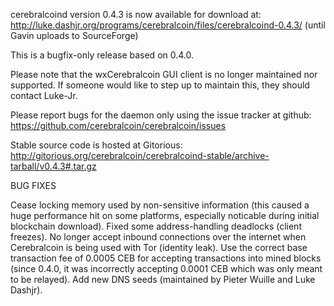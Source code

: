 cerebralcoind version 0.4.3 is now available for download at:
http://luke.dashjr.org/programs/cerebralcoin/files/cerebralcoind-0.4.3/ (until Gavin uploads to SourceForge)

This is a bugfix-only release based on 0.4.0.

Please note that the wxCerebralcoin GUI client is no longer maintained nor supported. If someone would like to step up to maintain this, they should contact Luke-Jr.

Please report bugs for the daemon only using the issue tracker at github:
https://github.com/cerebralcoin/cerebralcoin/issues

Stable source code is hosted at Gitorious:
http://gitorious.org/cerebralcoin/cerebralcoind-stable/archive-tarball/v0.4.3#.tar.gz

BUG FIXES

Cease locking memory used by non-sensitive information (this caused a huge performance hit on some platforms, especially noticable during initial blockchain download).
Fixed some address-handling deadlocks (client freezes).
No longer accept inbound connections over the internet when Cerebralcoin is being used with Tor (identity leak).
Use the correct base transaction fee of 0.0005 CEB for accepting transactions into mined blocks (since 0.4.0, it was incorrectly accepting 0.0001 CEB which was only meant to be relayed).
Add new DNS seeds (maintained by Pieter Wuille and Luke Dashjr).

